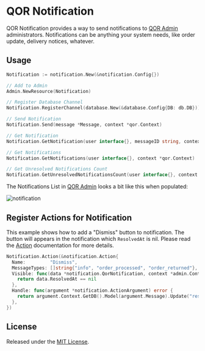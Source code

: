 # QOR Notification

QOR Notification provides a way to send notifications to [QOR Admin](https://github.com/qorpress/admin) administrators. Notifications can be anything your system needs, like order update, delivery notices, whatever.

## Usage

```go
Notification := notification.New(&notification.Config{})

// Add to Admin
Admin.NewResource(Notification)

// Register Database Channel
Notification.RegisterChannel(database.New(&database.Config{DB: db.DB}))

// Send Notification
Notification.Send(message *Message, context *qor.Context)

// Get Notification
Notification.GetNotification(user interface{}, messageID string, context *qor.Context)

// Get Notifications
Notification.GetNotifications(user interface{}, context *qor.Context)

// Get Unresolved Notifications Count
Notification.GetUnresolvedNotificationsCount(user interface{}, context *qor.Context)
```

The Notifications List in [QOR Admin](../chapter2/setup.md) looks a bit like this when populated:

![notification](notification-demo.png)

## Register Actions for Notification

This example shows how to add a "Dismiss" button to notification. The button will appears in the notification which `ResolvedAt` is nil. Please read the [Action](http://doc.getqor.com/admin/actions.html) documentation for more details.

```go
Notification.Action(&notification.Action{
  Name:         "Dismiss",
  MessageTypes: []string{"info", "order_processed", "order_returned"},
  Visible: func(data *notification.QorNotification, context *admin.Context) bool {
    return data.ResolvedAt == nil
  },
  Handle: func(argument *notification.ActionArgument) error {
    return argument.Context.GetDB().Model(argument.Message).Update("resolved_at", time.Now()).Error
  },
})
```

## License

Released under the [MIT License](http://opensource.org/licenses/MIT).
